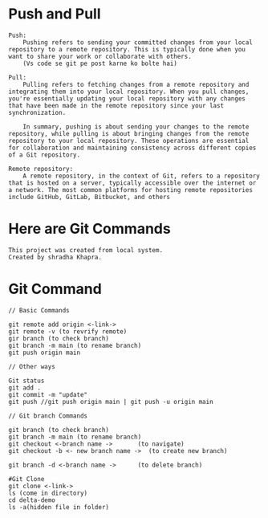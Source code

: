 # Push and Pull 
    Push: 
        Pushing refers to sending your committed changes from your local repository to a remote repository. This is typically done when you want to share your work or collaborate with others.
        (Vs code se git pe post karne ko bolte hai)

    Pull: 
        Pulling refers to fetching changes from a remote repository and integrating them into your local repository. When you pull changes, you're essentially updating your local repository with any changes that have been made in the remote repository since your last synchronization.  

        In summary, pushing is about sending your changes to the remote repository, while pulling is about bringing changes from the remote repository to your local repository. These operations are essential for collaboration and maintaining consistency across different copies of a Git repository.

    Remote repository:
        A remote repository, in the context of Git, refers to a repository that is hosted on a server, typically accessible over the internet or a network. The most common platforms for hosting remote repositories include GitHub, GitLab, Bitbucket, and others

# Here are Git Commands

    This project was created from local system.
    Created by shradha Khapra.

# Git Command

    // Basic Commands 

    git remote add origin <-link->
    git remote -v (to revrify remote)
    gir branch (to check branch)
    git branch -m main (to rename branch)
    git push origin main

    // Other ways

    Git status
    git add .
    git commit -m "update"
    git push //git push origin main | git push -u origin main

    // Git branch Commands

    git branch (to check branch)
    git branch -m main (to rename branch)
    git checkout <-branch name ->       (to navigate)
    git checkout -b <- new branch name ->  (to create new branch)

    git branch -d <-branch name ->      (to delete branch)

    #Git Clone
    git clone <-link->
    ls (come in directory)
    cd delta-demo
    ls -a(hidden file in folder)
    